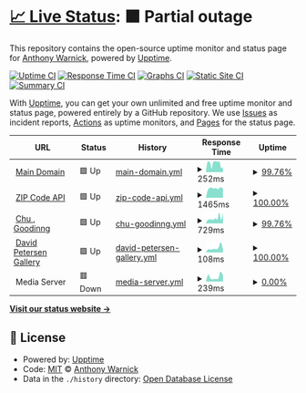 # [📈 Live Status](https://ajwarnick.github.io/monitor): <!--live status--> **🟧 Partial outage**

This repository contains the open-source uptime monitor and status page for [Anthony Warnick](http://anthonywarnick.com/), powered by [Upptime](https://github.com/upptime/upptime).

[![Uptime CI](https://github.com/koj-co/upptime/workflows/Uptime%20CI/badge.svg)](https://github.com/koj-co/upptime/actions?query=workflow%3A%22Uptime+CI%22)
[![Response Time CI](https://github.com/koj-co/upptime/workflows/Response%20Time%20CI/badge.svg)](https://github.com/koj-co/upptime/actions?query=workflow%3A%22Response+Time+CI%22)
[![Graphs CI](https://github.com/koj-co/upptime/workflows/Graphs%20CI/badge.svg)](https://github.com/koj-co/upptime/actions?query=workflow%3A%22Graphs+CI%22)
[![Static Site CI](https://github.com/koj-co/upptime/workflows/Static%20Site%20CI/badge.svg)](https://github.com/koj-co/upptime/actions?query=workflow%3A%22Static+Site+CI%22)
[![Summary CI](https://github.com/koj-co/upptime/workflows/Summary%20CI/badge.svg)](https://github.com/koj-co/upptime/actions?query=workflow%3A%22Summary+CI%22)

With [Upptime](https://upptime.js.org), you can get your own unlimited and free uptime monitor and status page, powered entirely by a GitHub repository. We use [Issues](https://github.com/ajwarnick/monitor/issues) as incident reports, [Actions](https://github.com/ajwarnick/monitor/actions) as uptime monitors, and [Pages](https://ajwarnick.github.io/monitor) for the status page.

<!--start: status pages-->
<!-- This summary is generated by Upptime (https://github.com/upptime/upptime) -->
<!-- Do not edit this manually, your changes will be overwritten -->
<!-- prettier-ignore -->
| URL | Status | History | Response Time | Uptime |
| --- | ------ | ------- | ------------- | ------ |
| <img alt="" src="https://favicons.githubusercontent.com/www.anthonywarnick.com" height="13"> [Main Domain](https://www.anthonywarnick.com) | 🟩 Up | [main-domain.yml](https://github.com/ajwarnick/monitor/commits/HEAD/history/main-domain.yml) | <details><summary><img alt="Response time graph" src="./graphs/main-domain/response-time-week.png" height="20"> 252ms</summary><br><a href="https://ajwarnick.github.io/monitor/history/main-domain"><img alt="Response time 474" src="https://img.shields.io/endpoint?url=https%3A%2F%2Fraw.githubusercontent.com%2Fajwarnick%2Fmonitor%2FHEAD%2Fapi%2Fmain-domain%2Fresponse-time.json"></a><br><a href="https://ajwarnick.github.io/monitor/history/main-domain"><img alt="24-hour response time 119" src="https://img.shields.io/endpoint?url=https%3A%2F%2Fraw.githubusercontent.com%2Fajwarnick%2Fmonitor%2FHEAD%2Fapi%2Fmain-domain%2Fresponse-time-day.json"></a><br><a href="https://ajwarnick.github.io/monitor/history/main-domain"><img alt="7-day response time 252" src="https://img.shields.io/endpoint?url=https%3A%2F%2Fraw.githubusercontent.com%2Fajwarnick%2Fmonitor%2FHEAD%2Fapi%2Fmain-domain%2Fresponse-time-week.json"></a><br><a href="https://ajwarnick.github.io/monitor/history/main-domain"><img alt="30-day response time 273" src="https://img.shields.io/endpoint?url=https%3A%2F%2Fraw.githubusercontent.com%2Fajwarnick%2Fmonitor%2FHEAD%2Fapi%2Fmain-domain%2Fresponse-time-month.json"></a><br><a href="https://ajwarnick.github.io/monitor/history/main-domain"><img alt="1-year response time 473" src="https://img.shields.io/endpoint?url=https%3A%2F%2Fraw.githubusercontent.com%2Fajwarnick%2Fmonitor%2FHEAD%2Fapi%2Fmain-domain%2Fresponse-time-year.json"></a></details> | <details><summary><a href="https://ajwarnick.github.io/monitor/history/main-domain">99.76%</a></summary><a href="https://ajwarnick.github.io/monitor/history/main-domain"><img alt="All-time uptime 99.86%" src="https://img.shields.io/endpoint?url=https%3A%2F%2Fraw.githubusercontent.com%2Fajwarnick%2Fmonitor%2FHEAD%2Fapi%2Fmain-domain%2Fuptime.json"></a><br><a href="https://ajwarnick.github.io/monitor/history/main-domain"><img alt="24-hour uptime 100.00%" src="https://img.shields.io/endpoint?url=https%3A%2F%2Fraw.githubusercontent.com%2Fajwarnick%2Fmonitor%2FHEAD%2Fapi%2Fmain-domain%2Fuptime-day.json"></a><br><a href="https://ajwarnick.github.io/monitor/history/main-domain"><img alt="7-day uptime 99.76%" src="https://img.shields.io/endpoint?url=https%3A%2F%2Fraw.githubusercontent.com%2Fajwarnick%2Fmonitor%2FHEAD%2Fapi%2Fmain-domain%2Fuptime-week.json"></a><br><a href="https://ajwarnick.github.io/monitor/history/main-domain"><img alt="30-day uptime 99.94%" src="https://img.shields.io/endpoint?url=https%3A%2F%2Fraw.githubusercontent.com%2Fajwarnick%2Fmonitor%2FHEAD%2Fapi%2Fmain-domain%2Fuptime-month.json"></a><br><a href="https://ajwarnick.github.io/monitor/history/main-domain"><img alt="1-year uptime 99.86%" src="https://img.shields.io/endpoint?url=https%3A%2F%2Fraw.githubusercontent.com%2Fajwarnick%2Fmonitor%2FHEAD%2Fapi%2Fmain-domain%2Fuptime-year.json"></a></details>
| <img alt="" src="https://favicons.githubusercontent.com/zipapi.vercel.app" height="13"> [ZIP Code API](https://zipapi.vercel.app/api/66502) | 🟩 Up | [zip-code-api.yml](https://github.com/ajwarnick/monitor/commits/HEAD/history/zip-code-api.yml) | <details><summary><img alt="Response time graph" src="./graphs/zip-code-api/response-time-week.png" height="20"> 1465ms</summary><br><a href="https://ajwarnick.github.io/monitor/history/zip-code-api"><img alt="Response time 998" src="https://img.shields.io/endpoint?url=https%3A%2F%2Fraw.githubusercontent.com%2Fajwarnick%2Fmonitor%2FHEAD%2Fapi%2Fzip-code-api%2Fresponse-time.json"></a><br><a href="https://ajwarnick.github.io/monitor/history/zip-code-api"><img alt="24-hour response time 1411" src="https://img.shields.io/endpoint?url=https%3A%2F%2Fraw.githubusercontent.com%2Fajwarnick%2Fmonitor%2FHEAD%2Fapi%2Fzip-code-api%2Fresponse-time-day.json"></a><br><a href="https://ajwarnick.github.io/monitor/history/zip-code-api"><img alt="7-day response time 1465" src="https://img.shields.io/endpoint?url=https%3A%2F%2Fraw.githubusercontent.com%2Fajwarnick%2Fmonitor%2FHEAD%2Fapi%2Fzip-code-api%2Fresponse-time-week.json"></a><br><a href="https://ajwarnick.github.io/monitor/history/zip-code-api"><img alt="30-day response time 1397" src="https://img.shields.io/endpoint?url=https%3A%2F%2Fraw.githubusercontent.com%2Fajwarnick%2Fmonitor%2FHEAD%2Fapi%2Fzip-code-api%2Fresponse-time-month.json"></a><br><a href="https://ajwarnick.github.io/monitor/history/zip-code-api"><img alt="1-year response time 997" src="https://img.shields.io/endpoint?url=https%3A%2F%2Fraw.githubusercontent.com%2Fajwarnick%2Fmonitor%2FHEAD%2Fapi%2Fzip-code-api%2Fresponse-time-year.json"></a></details> | <details><summary><a href="https://ajwarnick.github.io/monitor/history/zip-code-api">100.00%</a></summary><a href="https://ajwarnick.github.io/monitor/history/zip-code-api"><img alt="All-time uptime 99.98%" src="https://img.shields.io/endpoint?url=https%3A%2F%2Fraw.githubusercontent.com%2Fajwarnick%2Fmonitor%2FHEAD%2Fapi%2Fzip-code-api%2Fuptime.json"></a><br><a href="https://ajwarnick.github.io/monitor/history/zip-code-api"><img alt="24-hour uptime 100.00%" src="https://img.shields.io/endpoint?url=https%3A%2F%2Fraw.githubusercontent.com%2Fajwarnick%2Fmonitor%2FHEAD%2Fapi%2Fzip-code-api%2Fuptime-day.json"></a><br><a href="https://ajwarnick.github.io/monitor/history/zip-code-api"><img alt="7-day uptime 100.00%" src="https://img.shields.io/endpoint?url=https%3A%2F%2Fraw.githubusercontent.com%2Fajwarnick%2Fmonitor%2FHEAD%2Fapi%2Fzip-code-api%2Fuptime-week.json"></a><br><a href="https://ajwarnick.github.io/monitor/history/zip-code-api"><img alt="30-day uptime 100.00%" src="https://img.shields.io/endpoint?url=https%3A%2F%2Fraw.githubusercontent.com%2Fajwarnick%2Fmonitor%2FHEAD%2Fapi%2Fzip-code-api%2Fuptime-month.json"></a><br><a href="https://ajwarnick.github.io/monitor/history/zip-code-api"><img alt="1-year uptime 99.98%" src="https://img.shields.io/endpoint?url=https%3A%2F%2Fraw.githubusercontent.com%2Fajwarnick%2Fmonitor%2FHEAD%2Fapi%2Fzip-code-api%2Fuptime-year.json"></a></details>
| <img alt="" src="https://favicons.githubusercontent.com/chugooding.com" height="13"> [Chu , Goodinng](https://chugooding.com/) | 🟩 Up | [chu-goodinng.yml](https://github.com/ajwarnick/monitor/commits/HEAD/history/chu-goodinng.yml) | <details><summary><img alt="Response time graph" src="./graphs/chu-goodinng/response-time-week.png" height="20"> 729ms</summary><br><a href="https://ajwarnick.github.io/monitor/history/chu-goodinng"><img alt="Response time 710" src="https://img.shields.io/endpoint?url=https%3A%2F%2Fraw.githubusercontent.com%2Fajwarnick%2Fmonitor%2FHEAD%2Fapi%2Fchu-goodinng%2Fresponse-time.json"></a><br><a href="https://ajwarnick.github.io/monitor/history/chu-goodinng"><img alt="24-hour response time 1382" src="https://img.shields.io/endpoint?url=https%3A%2F%2Fraw.githubusercontent.com%2Fajwarnick%2Fmonitor%2FHEAD%2Fapi%2Fchu-goodinng%2Fresponse-time-day.json"></a><br><a href="https://ajwarnick.github.io/monitor/history/chu-goodinng"><img alt="7-day response time 729" src="https://img.shields.io/endpoint?url=https%3A%2F%2Fraw.githubusercontent.com%2Fajwarnick%2Fmonitor%2FHEAD%2Fapi%2Fchu-goodinng%2Fresponse-time-week.json"></a><br><a href="https://ajwarnick.github.io/monitor/history/chu-goodinng"><img alt="30-day response time 811" src="https://img.shields.io/endpoint?url=https%3A%2F%2Fraw.githubusercontent.com%2Fajwarnick%2Fmonitor%2FHEAD%2Fapi%2Fchu-goodinng%2Fresponse-time-month.json"></a><br><a href="https://ajwarnick.github.io/monitor/history/chu-goodinng"><img alt="1-year response time 710" src="https://img.shields.io/endpoint?url=https%3A%2F%2Fraw.githubusercontent.com%2Fajwarnick%2Fmonitor%2FHEAD%2Fapi%2Fchu-goodinng%2Fresponse-time-year.json"></a></details> | <details><summary><a href="https://ajwarnick.github.io/monitor/history/chu-goodinng">99.76%</a></summary><a href="https://ajwarnick.github.io/monitor/history/chu-goodinng"><img alt="All-time uptime 99.96%" src="https://img.shields.io/endpoint?url=https%3A%2F%2Fraw.githubusercontent.com%2Fajwarnick%2Fmonitor%2FHEAD%2Fapi%2Fchu-goodinng%2Fuptime.json"></a><br><a href="https://ajwarnick.github.io/monitor/history/chu-goodinng"><img alt="24-hour uptime 100.00%" src="https://img.shields.io/endpoint?url=https%3A%2F%2Fraw.githubusercontent.com%2Fajwarnick%2Fmonitor%2FHEAD%2Fapi%2Fchu-goodinng%2Fuptime-day.json"></a><br><a href="https://ajwarnick.github.io/monitor/history/chu-goodinng"><img alt="7-day uptime 99.76%" src="https://img.shields.io/endpoint?url=https%3A%2F%2Fraw.githubusercontent.com%2Fajwarnick%2Fmonitor%2FHEAD%2Fapi%2Fchu-goodinng%2Fuptime-week.json"></a><br><a href="https://ajwarnick.github.io/monitor/history/chu-goodinng"><img alt="30-day uptime 99.95%" src="https://img.shields.io/endpoint?url=https%3A%2F%2Fraw.githubusercontent.com%2Fajwarnick%2Fmonitor%2FHEAD%2Fapi%2Fchu-goodinng%2Fuptime-month.json"></a><br><a href="https://ajwarnick.github.io/monitor/history/chu-goodinng"><img alt="1-year uptime 99.96%" src="https://img.shields.io/endpoint?url=https%3A%2F%2Fraw.githubusercontent.com%2Fajwarnick%2Fmonitor%2FHEAD%2Fapi%2Fchu-goodinng%2Fuptime-year.json"></a></details>
| <img alt="" src="https://favicons.githubusercontent.com/davidpetersengallery.com" height="13"> [David Petersen Gallery](https://davidpetersengallery.com/) | 🟩 Up | [david-petersen-gallery.yml](https://github.com/ajwarnick/monitor/commits/HEAD/history/david-petersen-gallery.yml) | <details><summary><img alt="Response time graph" src="./graphs/david-petersen-gallery/response-time-week.png" height="20"> 108ms</summary><br><a href="https://ajwarnick.github.io/monitor/history/david-petersen-gallery"><img alt="Response time 156" src="https://img.shields.io/endpoint?url=https%3A%2F%2Fraw.githubusercontent.com%2Fajwarnick%2Fmonitor%2FHEAD%2Fapi%2Fdavid-petersen-gallery%2Fresponse-time.json"></a><br><a href="https://ajwarnick.github.io/monitor/history/david-petersen-gallery"><img alt="24-hour response time 75" src="https://img.shields.io/endpoint?url=https%3A%2F%2Fraw.githubusercontent.com%2Fajwarnick%2Fmonitor%2FHEAD%2Fapi%2Fdavid-petersen-gallery%2Fresponse-time-day.json"></a><br><a href="https://ajwarnick.github.io/monitor/history/david-petersen-gallery"><img alt="7-day response time 108" src="https://img.shields.io/endpoint?url=https%3A%2F%2Fraw.githubusercontent.com%2Fajwarnick%2Fmonitor%2FHEAD%2Fapi%2Fdavid-petersen-gallery%2Fresponse-time-week.json"></a><br><a href="https://ajwarnick.github.io/monitor/history/david-petersen-gallery"><img alt="30-day response time 147" src="https://img.shields.io/endpoint?url=https%3A%2F%2Fraw.githubusercontent.com%2Fajwarnick%2Fmonitor%2FHEAD%2Fapi%2Fdavid-petersen-gallery%2Fresponse-time-month.json"></a><br><a href="https://ajwarnick.github.io/monitor/history/david-petersen-gallery"><img alt="1-year response time 156" src="https://img.shields.io/endpoint?url=https%3A%2F%2Fraw.githubusercontent.com%2Fajwarnick%2Fmonitor%2FHEAD%2Fapi%2Fdavid-petersen-gallery%2Fresponse-time-year.json"></a></details> | <details><summary><a href="https://ajwarnick.github.io/monitor/history/david-petersen-gallery">100.00%</a></summary><a href="https://ajwarnick.github.io/monitor/history/david-petersen-gallery"><img alt="All-time uptime 100.00%" src="https://img.shields.io/endpoint?url=https%3A%2F%2Fraw.githubusercontent.com%2Fajwarnick%2Fmonitor%2FHEAD%2Fapi%2Fdavid-petersen-gallery%2Fuptime.json"></a><br><a href="https://ajwarnick.github.io/monitor/history/david-petersen-gallery"><img alt="24-hour uptime 100.00%" src="https://img.shields.io/endpoint?url=https%3A%2F%2Fraw.githubusercontent.com%2Fajwarnick%2Fmonitor%2FHEAD%2Fapi%2Fdavid-petersen-gallery%2Fuptime-day.json"></a><br><a href="https://ajwarnick.github.io/monitor/history/david-petersen-gallery"><img alt="7-day uptime 100.00%" src="https://img.shields.io/endpoint?url=https%3A%2F%2Fraw.githubusercontent.com%2Fajwarnick%2Fmonitor%2FHEAD%2Fapi%2Fdavid-petersen-gallery%2Fuptime-week.json"></a><br><a href="https://ajwarnick.github.io/monitor/history/david-petersen-gallery"><img alt="30-day uptime 100.00%" src="https://img.shields.io/endpoint?url=https%3A%2F%2Fraw.githubusercontent.com%2Fajwarnick%2Fmonitor%2FHEAD%2Fapi%2Fdavid-petersen-gallery%2Fuptime-month.json"></a><br><a href="https://ajwarnick.github.io/monitor/history/david-petersen-gallery"><img alt="1-year uptime 100.00%" src="https://img.shields.io/endpoint?url=https%3A%2F%2Fraw.githubusercontent.com%2Fajwarnick%2Fmonitor%2FHEAD%2Fapi%2Fdavid-petersen-gallery%2Fuptime-year.json"></a></details>
| <img alt="" src="https://favicons.githubusercontent.com/null" height="13"> Media Server | 🟥 Down | [media-server.yml](https://github.com/ajwarnick/monitor/commits/HEAD/history/media-server.yml) | <details><summary><img alt="Response time graph" src="./graphs/media-server/response-time-week.png" height="20"> 239ms</summary><br><a href="https://ajwarnick.github.io/monitor/history/media-server"><img alt="Response time 864" src="https://img.shields.io/endpoint?url=https%3A%2F%2Fraw.githubusercontent.com%2Fajwarnick%2Fmonitor%2FHEAD%2Fapi%2Fmedia-server%2Fresponse-time.json"></a><br><a href="https://ajwarnick.github.io/monitor/history/media-server"><img alt="24-hour response time 313" src="https://img.shields.io/endpoint?url=https%3A%2F%2Fraw.githubusercontent.com%2Fajwarnick%2Fmonitor%2FHEAD%2Fapi%2Fmedia-server%2Fresponse-time-day.json"></a><br><a href="https://ajwarnick.github.io/monitor/history/media-server"><img alt="7-day response time 239" src="https://img.shields.io/endpoint?url=https%3A%2F%2Fraw.githubusercontent.com%2Fajwarnick%2Fmonitor%2FHEAD%2Fapi%2Fmedia-server%2Fresponse-time-week.json"></a><br><a href="https://ajwarnick.github.io/monitor/history/media-server"><img alt="30-day response time 1828" src="https://img.shields.io/endpoint?url=https%3A%2F%2Fraw.githubusercontent.com%2Fajwarnick%2Fmonitor%2FHEAD%2Fapi%2Fmedia-server%2Fresponse-time-month.json"></a><br><a href="https://ajwarnick.github.io/monitor/history/media-server"><img alt="1-year response time 864" src="https://img.shields.io/endpoint?url=https%3A%2F%2Fraw.githubusercontent.com%2Fajwarnick%2Fmonitor%2FHEAD%2Fapi%2Fmedia-server%2Fresponse-time-year.json"></a></details> | <details><summary><a href="https://ajwarnick.github.io/monitor/history/media-server">0.00%</a></summary><a href="https://ajwarnick.github.io/monitor/history/media-server"><img alt="All-time uptime 63.30%" src="https://img.shields.io/endpoint?url=https%3A%2F%2Fraw.githubusercontent.com%2Fajwarnick%2Fmonitor%2FHEAD%2Fapi%2Fmedia-server%2Fuptime.json"></a><br><a href="https://ajwarnick.github.io/monitor/history/media-server"><img alt="24-hour uptime 0.00%" src="https://img.shields.io/endpoint?url=https%3A%2F%2Fraw.githubusercontent.com%2Fajwarnick%2Fmonitor%2FHEAD%2Fapi%2Fmedia-server%2Fuptime-day.json"></a><br><a href="https://ajwarnick.github.io/monitor/history/media-server"><img alt="7-day uptime 0.00%" src="https://img.shields.io/endpoint?url=https%3A%2F%2Fraw.githubusercontent.com%2Fajwarnick%2Fmonitor%2FHEAD%2Fapi%2Fmedia-server%2Fuptime-week.json"></a><br><a href="https://ajwarnick.github.io/monitor/history/media-server"><img alt="30-day uptime 10.51%" src="https://img.shields.io/endpoint?url=https%3A%2F%2Fraw.githubusercontent.com%2Fajwarnick%2Fmonitor%2FHEAD%2Fapi%2Fmedia-server%2Fuptime-month.json"></a><br><a href="https://ajwarnick.github.io/monitor/history/media-server"><img alt="1-year uptime 63.30%" src="https://img.shields.io/endpoint?url=https%3A%2F%2Fraw.githubusercontent.com%2Fajwarnick%2Fmonitor%2FHEAD%2Fapi%2Fmedia-server%2Fuptime-year.json"></a></details>

<!--end: status pages-->

[**Visit our status website →**](https://ajwarnick.github.io/monitor)

## 📄 License

- Powered by: [Upptime](https://github.com/upptime/upptime)
- Code: [MIT](./LICENSE) © [Anthony Warnick](http://anthonywarnick.com/)
- Data in the `./history` directory: [Open Database License](https://opendatacommons.org/licenses/odbl/1-0/)
